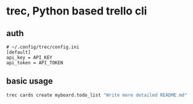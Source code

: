 # trec, Python based trello cli

## auth

```
# ~/.config/trec/config.ini
[default]
api_key = API_KEY
api_token = API_TOKEN
```

## basic usage

```bash
trec cards create myboard.todo_list "Write more detailed README.md"
```
